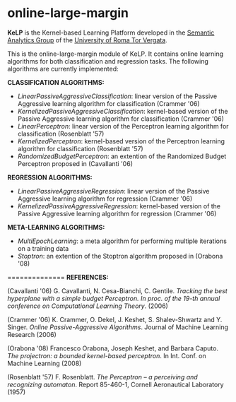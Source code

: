 online-large-margin
=========

**KeLP** is the Kernel-based Learning Platform developed in the [Semantic Analytics Group][sag-site] of
the [University of Roma Tor Vergata][uniroma2-site].

This is the online-large-margin module of KeLP. 
It contains online learning algorithms for both classification and regression tasks. The following algorithms are currently implemented:

**CLASSIFICATION ALGORITHMS:**

* _LinearPassiveAggressiveClassification_: linear version of the Passive Aggressive learning algorithm for classification (Crammer '06) 
* _KernelizedPassiveAggressiveClassification_: kernel-based version of the Passive Aggressive learning algorithm for classification (Crammer '06)
* _LinearPerceptron_: linear version of the Perceptron learning algorithm for classification (Rosenblatt '57)
* _KernelizedPerceptron_: kernel-based version of the Perceptron learning algorithm for classification (Rosenblatt '57)
* _RandomizedBudgetPerceptron_: an extention of the Randomized Budget Perceptron proposed in (Cavallanti '06)

**REGRESSION ALGORITHMS:**

* _LinearPassiveAggressiveRegression_: linear version of the Passive Aggressive learning algorithm for regression (Crammer '06)
* _KernelizedPassiveAggressiveRegression_: kernel-based version of the Passive Aggressive learning algorithm for regression (Crammer '06)

**META-LEARNING ALGORITHMS:**

* _MultiEpochLearning_: a meta algorithm for performing multiple iterations on a training data
* _Stoptron_: an extention of the Stoptron algorithm proposed in (Orabona '08)


==============
**REFERENCES:**

(Cavallanti '06) G. Cavallanti, N. Cesa-Bianchi, C. Gentile. _Tracking the best hyperplane with a simple budget Perceptron. In proc. of the 19-th annual conference on Computational Learning Theory_. (2006)

(Crammer '06) K. Crammer, O. Dekel, J. Keshet, S. Shalev-Shwartz and Y. Singer. _Online Passive-Aggressive Algorithms_. Journal of Machine Learning Research (2006)

(Orabona '08) Francesco Orabona, Joseph Keshet, and Barbara Caputo. _The projectron: a bounded kernel-based perceptron_. In Int. Conf. on Machine Learning (2008)

(Rosenblatt '57) F. Rosenblatt. _The Perceptron – a perceiving and recognizing automaton_. Report 85-460-1, Cornell Aeronautical Laboratory (1957)



[sag-site]: http://sag.art.uniroma2.it "SAG site"
[uniroma2-site]: http://www.uniroma2.it "University of Roma Tor Vergata"
